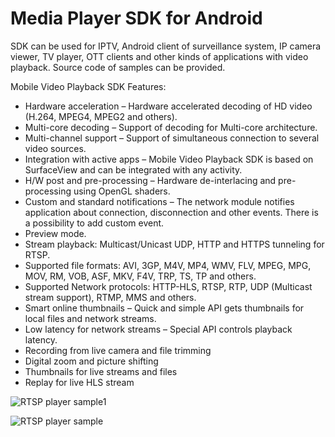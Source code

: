 # Media Player SDK for Android

SDK can be used for IPTV, Android client of surveillance system, IP camera viewer, TV player, OTT clients and other kinds of applications with video playback. Source code of samples can be provided.

   Mobile Video Playback SDK Features:
   * Hardware acceleration – Hardware accelerated decoding of HD video (H.264, MPEG4, MPEG2 and others).
   * Multi-core decoding – Support of decoding for Multi-core architecture.
   * Multi-channel support – Support of simultaneous connection to several video sources.
   * Integration with active apps – Mobile Video Playback SDK is based on SurfaceView and can be integrated with any activity.
   * H/W post and pre-processing – Hardware de-interlacing and pre-processing using OpenGL shaders.
   * Custom and standard notifications – The network module notifies application about connection, disconnection and other events. There is a possibility to add custom event.
   * Preview mode.
   * Stream playback: Multicast/Unicast UDP, HTTP and HTTPS tunneling for RTSP.
   * Supported file formats: AVI, 3GP, M4V, MP4, WMV, FLV, MPEG, MPG, MOV, RM, VOB, ASF, MKV, F4V, TRP, TS, TP and others.
   * Supported Network protocols: HTTP-HLS, RTSP, RTP, UDP (Multicast stream support), RTMP, MMS and others.
   * Smart online thumbnails – Quick and simple API gets thumbnails for local files and network streams.
   * Low latency for network streams – Special API controls playback latency.
   * Recording from live camera and file trimming
   * Digital zoom and picture shifting
   * Thumbnails for live streams and files
   * Replay for live HLS stream
    

![RTSP player sample1](http://www.videoexpertsgroup.com/git/sample1.png)



![RTSP player sample](http://www.videoexpertsgroup.com/git/sample2.png)
